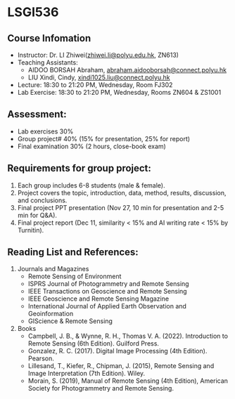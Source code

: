 # LSGI536
## Course Infomation
- Instructor: Dr. LI Zhiwei(zhiwei.li@polyu.edu.hk, ZN613)
- Teaching Assistants:
    - AIDOO BORSAH Abraham, abraham.aidooborsah@connect.polyu.hk
    - LIU Xindi, Cindy, xindi1025.liu@connect.polyu.hk
- Lecture: 18:30 to 21:20 PM, Wednesday, Room FJ302
- Lab Exercise: 18:30 to 21:20 PM, Wednesday, Rooms ZN604 & ZS1001 

## Assessment:
- Lab exercises 30%
- Group project# 40% (15% for presentation, 25% for report)
- Final examination 30% (2 hours, close-book exam)

## Requirements for group project:
1) Each group includes 6-8 students (male & female).
2) Project covers the topic, introduction, data, method, results, discussion, and conclusions.
3) Final project PPT presentation (Nov 27, 10 min for presentation and 2-5 min for Q&A).
4) Final project report (Dec 11, similarity < 15% and AI writing rate < 15% by Turnitin).

## Reading List and References:
1. Journals and Magazines
    - Remote Sensing of Environment
    - ISPRS Journal of Photogrammetry and Remote Sensing
    - IEEE Transactions on Geoscience and Remote Sensing
    - IEEE Geoscience and Remote Sensing Magazine
    - International Journal of Applied Earth Observation and Geoinformation
    - GIScience & Remote Sensing
2. Books
    - Campbell, J. B., & Wynne, R. H., Thomas V. A. (2022). Introduction to Remote
Sensing (6th Edition). Guilford Press.
    - Gonzalez, R. C. (2017). Digital Image Processing (4th Edition). Pearson.
    - Lillesand, T., Kiefer, R., Chipman, J. (2015), Remote Sensing and Image Interpretation
(7th Edition). Wiley.
    - Morain, S. (2019), Manual of Remote Sensing (4th Edition), American Society for
Photogrammetry and Remote Sensing.
